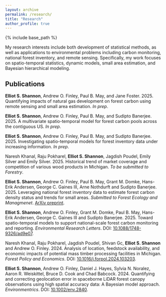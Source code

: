 ```yaml
---
layout: archive
permalink: /research/
title: "Research"
author_profile: true
---
```


{% include base_path %}

My research interests include both development of statistical methods, as well as applications to environmental problems including carbon monitoring, national forest inventory, and remote sensing. Specifically, my work focuses on spatio-temporal statistics, dynamic models, small area estimation, and Bayesian hierarchical modeling. 

## Publications 

**Elliot S. Shannon**, Andrew O. Finley, Paul B. May, and Jane Foster. 2025. Quantifying impacts of natural gas development on forest carbon using remote sensing and small area estimation. *In prep*.

**Elliot S. Shannon**, Andrew O. Finley, Paul B. May, and Sudipto Banerjee. 2025. A multivariate spatio-temporal model for forest carbon pools across the contiguous US. *In prep*.

**Elliot S. Shannon**, Andrew O. Finley, Paul B. May, and Sudipto Banerjee. 2025. Investigating spatio-temporal models for forest inventory data under increasing information. *In prep*.

Naresh Khanal, Raju Pokharel, **Elliot S. Shannon**, Jagdish Poudel, Emily Silver and Emily Silver. 2025. Historical trend of market coverage and competition of various wood products in Michigan. *To be submitted to Forestry*.

**Elliot S. Shannon**, Andrew O. Finley, Paul B. May, Grant M. Domke, Hans-Erik Andersen, George C. Gaines III, Arne Nothdurft and Sudipto Banerjee. 2025. Leveraging national forest inventory data to estimate forest carbon density status and trends for small areas. *Submitted to Forest Ecology and Managmenet*. [ArXiv preprint](https://arxiv.org/abs/2503.08653).

**Elliot S. Shannon**, Andrew O. Finley, Grant M. Domke, Paul B. May, Hans-Erik Andersen, George C. Gaines III and Sudipto Banerjee. 2025. Toward spatio-temporal models to support national-scale forest carbon monitoring and reporting. *Environmental Research Letters*. DOI: [10.1088/1748-9326/ad9e07](https://doi.org/10.1088/1748-9326/ad9e07).

Naresh Khanal, Raju Pokharel, Jagdish Poudel, Shivan Gc, **Elliot S. Shannon** and Andrew O. Finley. 2024. Analysis of location, feedstock availability, and economic impacts of potential mass timber processing facilities in Michigan. *Forest Policy and Economics*. DOI: [10.1016/j.forpol.2024.103203](https://doi.org/10.1016/j.forpol.2024.103203).

**Elliot S. Shannon**, Andrew O. Finley, Daniel J. Hayes, Sylvia N. Noralez, Aaron R. Weiskittel, Bruce D. Cook and Chad Babcock. 2024. Quantifying and correcting geolocation error in spaceborne LiDAR forest canopy observations using high spatial accuracy data: A Bayesian model approach. *Environmentrics*. DOI: [10.1002/env.2840](https://doi.org/10.1002/env.2840).